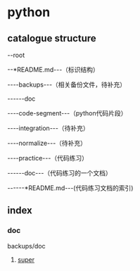 # python


## catalogue structure

--root

--*README.md---（标识结构）

----backups---（相关备份文件，待补充）

------doc

----code-segment---（python代码片段）

----integration---（待补充）

----normalize---（待补充）

----practice---（代码练习）

------doc---（代码练习的一个文档）

------*README.md---(代码练习文档的索引)


## index

### doc

backups/doc

1. [super](./syntax/backups/doc/super.md)